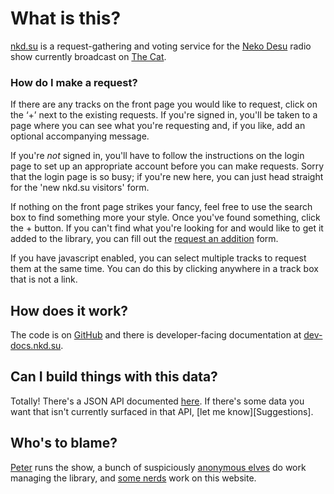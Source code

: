 # What is this?

[nkd.su] is a request-gathering and voting service for the [Neko Desu]
radio show currently broadcast on [The Cat].

[nkd.su]: https://nkd.su
[The Cat]: https://thecat1079.co.uk
[Neko Desu]: https://nekodesu.radio

### How do I make a request?

If there are any tracks on the front page you would like to request, click on
the ‘+’ next to the existing requests. If you're signed in, you'll be taken to
a page where you can see what you're requesting and, if you like, add an
optional accompanying message.

If you're _not_ signed in, you'll have to follow the instructions on the login
page to set up an appropriate account before you can make requests. Sorry that
the login page is so busy; if you're new here, you can just head straight for
the 'new nkd.su visitors' form.

If nothing on the front page strikes your fancy, feel free to use the search
box to find something more your style. Once you've found something, click the +
button. If you can't find what you're looking for and would like to get it
added to the library, you can fill out the [request an addition] form.

If you have javascript enabled, you can select multiple tracks to request them
at the same time. You can do this by clicking anywhere in a track box that is
not a link.

[request an addition]: https://nkd.su/request

## How does it work?

The code is on [GitHub] and there is developer-facing documentation at
[dev-docs.nkd.su][dev-docs].

[Github]: https://github.com/very-scary-scenario/nkd.su
[dev-docs]: https://dev-docs.nkd.su/

## Can I build things with this data?

Totally! There's a JSON API documented [here](https://nkd.su/info/api/). If
there's some data you want that isn't currently surfaced in that API, [let me
know][Suggestions].

## Who's to blame?

[Peter][peter] runs the show, a bunch of suspiciously [anonymous
elves][patreon] do work managing the library, and [some nerds][contributors]
work on this website.

[contributors]: https://github.com/very-scary-scenario/nkd.su/graphs/contributors
[peter]: https://twitter.com/theshillito
[patreon]: https://www.patreon.com/NekoDesu
